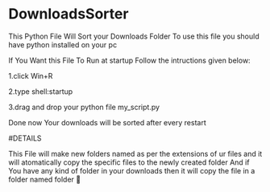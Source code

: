 # DownloadsSorter
This Python File Will Sort your Downloads Folder
To use this file you should have python installed on your pc 

If You Want this File To Run at startup Follow the intructions given below:

1.click Win+R

2.type shell:startup

3.drag and drop your python file my_script.py

Done now Your downloads will be sorted after every restart

#DETAILS

This File will make new folders named as per the extensions of ur files and it will atomatically copy the specific files to the newly created folder
And if You have any kind of folder in your downloads then it will copy the file in a folder named folder 👀
